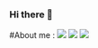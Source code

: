 ### Hi there 👋

#About me :
![](https://github-readme-stats.vercel.app/api?username=Arnav-Panchal&theme=dark&hide_border=false&include_all_commits=false&count_private=false)
![](https://github-readme-streak-stats.herokuapp.com/?user=Arnav-Panchal&theme=dark&hide_border=false)
![](https://github-readme-stats.vercel.app/api/top-langs/?username=Arnav-Panchal&theme=dark&hide_border=false&include_all_commits=false&count_private=false&layout=compact)

